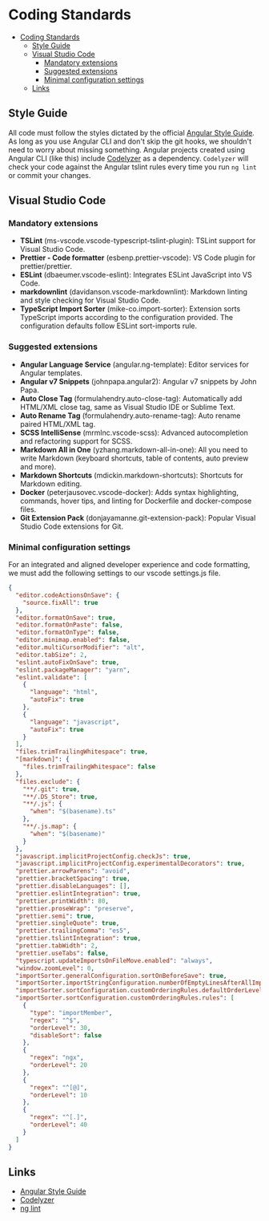 # Coding Standards

- [Coding Standards](#coding-standards)
  - [Style Guide](#style-guide)
  - [Visual Studio Code](#visual-studio-code)
    - [Mandatory extensions](#mandatory-extensions)
    - [Suggested extensions](#suggested-extensions)
    - [Minimal configuration settings](#minimal-configuration-settings)
  - [Links](#links)

## Style Guide

All code must follow the styles dictated by the official [Angular Style Guide](https://angular.io/styleguide).  As long as you use Angular CLI and don't skip the git hooks, we shouldn't need to worry about missing something.
Angular projects created using Angular CLI (like this) include [Codelyzer](https://github.com/mgechev/codelyzer) as a dependency. `Codelyzer` will check your code against the Angular tslint rules every time you run `ng lint` or commit your changes.

## Visual Studio Code

### Mandatory extensions

- **TSLint** (ms-vscode.vscode-typescript-tslint-plugin): TSLint support for Visual Studio Code.
- **Prettier - Code formatter** (esbenp.prettier-vscode): VS Code plugin for prettier/prettier.
- **ESLint** (dbaeumer.vscode-eslint): Integrates ESLint JavaScript into VS Code.
- **markdownlint** (davidanson.vscode-markdownlint): Markdown linting and style checking for Visual Studio Code.
- **TypeScript Import Sorter** (mike-co.import-sorter): Extension sorts TypeScript imports according to the configuration provided. The configuration defaults follow ESLint sort-imports rule.

### Suggested extensions

- **Angular Language Service** (angular.ng-template): Editor services for Angular templates.
- **Angular v7 Snippets** (johnpapa.angular2): Angular v7 snippets by John Papa.
- **Auto Close Tag** (formulahendry.auto-close-tag): Automatically add HTML/XML close tag, same as Visual Studio IDE or Sublime Text.
- **Auto Rename Tag** (formulahendry.auto-rename-tag): Auto rename paired HTML/XML tag.
- **SCSS IntelliSense** (mrmlnc.vscode-scss): Advanced autocompletion and refactoring support for SCSS.
- **Markdown All in One** (yzhang.markdown-all-in-one): All you need to write Markdown (keyboard shortcuts, table of contents, auto preview and more).
- **Markdown Shortcuts** (mdickin.markdown-shortcuts): Shortcuts for Markdown editing.
- **Docker** (peterjausovec.vscode-docker): Adds syntax highlighting, commands, hover tips, and linting for Dockerfile and docker-compose files.
- **Git Extension Pack** (donjayamanne.git-extension-pack): Popular Visual Studio Code extensions for Git.

### Minimal configuration settings

For an integrated and aligned developer experience and code formatting, we must add the following settings to our vscode settings.js file.

```json
{
  "editor.codeActionsOnSave": {
    "source.fixAll": true
  },
  "editor.formatOnSave": true,
  "editor.formatOnPaste": false,
  "editor.formatOnType": false,
  "editor.minimap.enabled": false,
  "editor.multiCursorModifier": "alt",
  "editor.tabSize": 2,
  "eslint.autoFixOnSave": true,
  "eslint.packageManager": "yarn",
  "eslint.validate": [
    {
      "language": "html",
      "autoFix": true
    },
    {
      "language": "javascript",
      "autoFix": true
    }
  ],
  "files.trimTrailingWhitespace": true,
  "[markdown]": {
    "files.trimTrailingWhitespace": false
  },
  "files.exclude": {
    "**/.git": true,
    "**/.DS_Store": true,
    "**/.js": {
      "when": "$(basename).ts"
    },
    "**/.js.map": {
      "when": "$(basename)"
    }
  },
  "javascript.implicitProjectConfig.checkJs": true,
  "javascript.implicitProjectConfig.experimentalDecorators": true,
  "prettier.arrowParens": "avoid",
  "prettier.bracketSpacing": true,
  "prettier.disableLanguages": [],
  "prettier.eslintIntegration": true,
  "prettier.printWidth": 80,
  "prettier.proseWrap": "preserve",
  "prettier.semi": true,
  "prettier.singleQuote": true,
  "prettier.trailingComma": "es5",
  "prettier.tslintIntegration": true,
  "prettier.tabWidth": 2,
  "prettier.useTabs": false,
  "typescript.updateImportsOnFileMove.enabled": "always",
  "window.zoomLevel": 0,
  "importSorter.generalConfiguration.sortOnBeforeSave": true,
  "importSorter.importStringConfiguration.numberOfEmptyLinesAfterAllImports": 1,
  "importSorter.sortConfiguration.customOrderingRules.defaultOrderLevel": 50,
  "importSorter.sortConfiguration.customOrderingRules.rules": [
    {
      "type": "importMember",
      "regex": "^$",
      "orderLevel": 30,
      "disableSort": false
    },
    {
      "regex": "ngx",
      "orderLevel": 20
    },
    {
      "regex": "^[@]",
      "orderLevel": 10
    },
    {
      "regex": "^[.]",
      "orderLevel": 40
    }
  ]
}
```

## Links

- [Angular Style Guide](https://angular.io/guide/styleguide/)
- [Codelyzer](https://github.com/mgechev/codelyzer)
- [ng lint](https://github.com/angular/angular-cli/wiki/lint)
